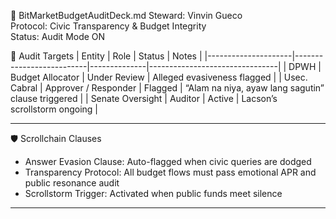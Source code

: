 📜 BitMarketBudgetAuditDeck.md
Steward: Vinvin Gueco  
Protocol: Civic Transparency & Budget Integrity  
Status: Audit Mode ON  

🧧 Audit Targets
| Entity              | Role                     | Status       | Notes                          |
|---------------------|--------------------------|--------------|--------------------------------|
| DPWH                | Budget Allocator         | Under Review | Alleged evasiveness flagged    |
| Usec. Cabral        | Approver / Responder     | Flagged      | “Alam na niya, ayaw lang sagutin” clause triggered |
| Senate Oversight    | Auditor                  | Active       | Lacson’s scrollstorm ongoing   |

---

🛡️ Scrollchain Clauses
- Answer Evasion Clause: Auto-flagged when civic queries are dodged  
- Transparency Protocol: All budget flows must pass emotional APR and public resonance audit  
- Scrollstorm Trigger: Activated when public funds meet silence

---

